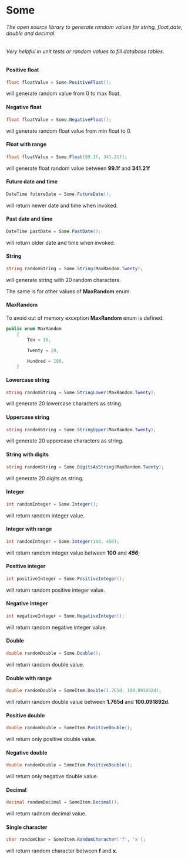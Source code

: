 # Some

###### The open source library to generate random values for string, float,date, double and decimal.
###### Very helpful in unit tests or random values to fill database tables.

#### Positive float
```cs
float floatValue = Some.PositiveFloat();
```
will generate random value from 0 to max float. 

#### Negative float
```cs
float floatValue = Some.NegativeFloat();
```
will generate random float value from min float to 0.

#### Float with range
```cs
float floatValue = Some.Float(99.1f, 341.21f);
```

will generate float random value between **99.1f** and **341.21f**  

#### Future date and time
```cs
DateTime futureDate = Some.FutureDate();
```
will return newer date and time when invoked. 

#### Past date and time
```cs
DateTime pastDate = Some.PastDate();
```
will return older date and time when invoked.

#### String 
```cs
string randomString = Some.String(MaxRandom.Twenty);
```
will generate string with 20 random characters.

The same is for other values of **MaxRandom** enum.

#### MaxRandom
To avoid out of memory exception **MaxRandom** enum is defined.
```cs
public enum MaxRandom
    {
        Ten = 10,

        Twenty = 20,

        Hundred = 100,
    }
```
#### Lowercase string
```cs
string randomString = Some.StringLower(MaxRandom.Twenty);
```
will generate 20 lowercase characters as string.

#### Uppercase string
```cs
string randomString = Some.StringUpper(MaxRandom.Twenty);
```
will generate 20 uppercase characters as string.

#### String with digits
```cs
string randomString = Some.DigitsAsString(MaxRandom.Twenty);
```
will generate 20 digits as string. 

#### Integer
```cs
int randomInteger = Some.Integer();
```
will return random integer value. 

#### Integer with range
```cs
int randomInteger = Some.Integer(100, 456);
```
will return random integer value between **100** and ***456***;

#### Positive integer
```cs
int positiveInteger = Some.PositiveInteger();
```
will return random positive integer value.

#### Negative integer
```cs
int negativeInteger = Some.NegativeInteger();
```
will return random negative integer value.

#### Double
```cs
double randomDouble = Some.Double();
```
will return random double value.

#### Double with range
```cs
double randomDouble = SomeItem.Double(1.765d, 100.091892d);
```
will return random double value between **1.765d** and **100.091892d**. 

#### Positive double
```cs
double randomDouble = SomeItem.PositiveDouble();
```
will return only positive double value.

#### Negative double
```cs
double randomDouble = SomeItem.PositiveDouble();
```
will return only negative double value.

#### Decimal
```cs
decimal randomDecimal = SomeItem.Decimal();
```
will return radnom decimal value.

#### Single character
```cs
char randomChar = SomeItem.RandomCharacter('f', 'x');
```
will return random character between **f** and **x**.

